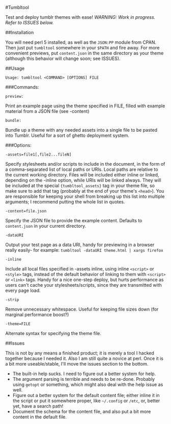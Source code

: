 #Tumbltool

Test and deploy tumblr themes with ease! _WARNING: Work in progress. Refer to ISSUES below._

##Installation

You will need perl 5 installed, as well as the `JSON:PP` module from CPAN. Then just put `tumbltool` somewhere in your `$PATH` and fire away. For more convenient previews, put `content.json` in the same directory as your theme (although this behavior will change soon; see ISSUES).

##Usage

`Usage: tumbltool <COMMAND> [OPTIONS] FILE`

###Commands:

`preview:`

Print an example page using the theme specified in FILE, filled with example material from a JSON file (see -content)

`bundle:`

Bundle up a theme with any needed assets into a single file to be pasted into Tumblr. Useful for a sort of ghetto deployment system.

###Options:

`-assets=file1[,file2...fileN]`

Specify stylesheets and/or scripts to include in the document, in the form of a comma-separated list of local paths or URIs. Local paths are relative to the current working directory. Files will be included either inline or linked, depending on the -inline option, while URIs will be linked always. They will be included at the special `{tumbltool_assets}` tag in your theme file, so make sure to add that tag (probably at the end of your theme's `<head>`). You are responsible for keeping your shell from breaking up this list into multiple arguments; I recommend putting the whole list in quotes.

`-content=file.json`

Specify the JSON file to provide the example content. Defaults to `content.json` in your current directory.

`-dataURI`

Output your test page as a data URI, handy for previewing in a browser really easily- for example: `tumbltool -dataURI theme.html | xargs firefox`

`-inline`

Include all local files specified in -assets inline, using inline `<script>` or `<style>` tags, instead of the default behavior of linking to them with `<script>` or `<link>` tags. Handy for a nice one-step deploy, but hurts performance as users can't cache your stylesheets/scripts, since they are transmitted with every page load.

`-strip`

Remove unnecessary whitespace. Useful for keeping file sizes down (for marginal performance boost?)

`-theme=FILE`

Alternate syntax for specifying the theme file.

##Issues

This is not by any means a finished product; it is merely a tool I hacked together because I needed it. Also I am still quite a novice at perl. Once it is a bit more useable/stable, I'll move the issues section to the bottom.

- The built-in help sucks. I need to figure out a better system for help.
- The argument parsing is terrible and needs to be re-done. Probably using `getopt` or something, which might also deal with the help issue as well.
- Figure out a better system for the default content file; either inline it in the script or put it somewhere proper, like `~/.config` or `/etc`, or, better yet, have a search path!
- Document the schema for the content file, and also put a bit more content in the default file.
